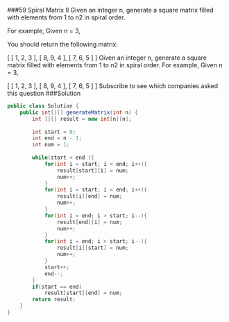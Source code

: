 ###59 Spiral Matrix II
Given an integer n, generate a square matrix filled with elements from 1 to n2 in spiral order.

For example,
Given n = 3,

You should return the following matrix:

[
 [ 1, 2, 3 ],
 [ 8, 9, 4 ],
 [ 7, 6, 5 ]
]
Given an integer n, generate a square matrix filled with elements from 1 to n2 in spiral order.
For example,
Given n = 3,

[
 [ 1, 2, 3 ],
 [ 8, 9, 4 ],
 [ 7, 6, 5 ]
]
Subscribe to see which companies asked this question
###Solution
```java
public class Solution {
    public int[][] generateMatrix(int n) {
        int [][] result = new int[n][n];
        
        int start = 0;
        int end = n - 1;
        int num = 1;
        
        while(start < end ){
            for(int i = start; i < end; i++){
                result[start][i] = num;
                num++;
            }
            for(int i = start; i < end; i++){
                result[i][end] = num;
                num++;
            }
            for(int i = end; i > start; i--){
                result[end][i] = num;
                num++;
            }
            for(int i = end; i > start; i--){
                result[i][start] = num;
                num++;
            }
            start++;
            end--;
        }
        if(start == end)
            result[start][end] = num;
        return result;
    }
}